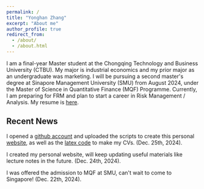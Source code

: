 ```yaml
---
permalink: /
title: "Yonghan Zhang"
excerpt: "About me"
author_profile: true
redirect_from: 
  - /about/
  - /about.html
---
```

I am a final-year Master student at the Chongqing Technology and Business University (CTBU). My major is industrial economics and my prior major as an undergraduate was marketing. I will be pursuing a second master's degree at Sinapore Management University (SMU) from August 2024, under the Master of Science in Quantitative Finance (MQF) Programme. Currently, I am preparing for FRM and plan to start a career in Risk Management / Analysis. My resume is [here](/files/zhangyonghan_cv.pdf).

Recent News
------------------------
I opened a [github account](https://github.com/zhangyonghan41) and uploaded the scripts to create this personal [website](https://github.com/zhangyonghan41/zhangyonghan41.github.io), as well as the [latex code](https://github.com/zhangyonghan41/my_cv) to make my CVs. (Dec. 25th, 2024).

I created my personal website, will keep updating useful materials like lecture notes in the future. (Dec. 24th, 2024).

I was offered the admission to MQF at SMU, can't wait to come to Singapore! (Dec. 22th, 2024).
